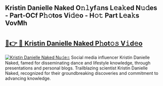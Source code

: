 ## Kristin Danielle Naked O𝚗𝚕yf𝚊ns L𝚎a𝚔ed N𝚞𝚍es - Part-OCf P𝚑𝚘tos Vi𝚍𝚎o - H𝚘𝚝 Part L𝚎a𝚔s VovMh

# <h2><a href="http://kf0j8q.oniu.top/?m=Kristin+Danielle+Naked">🔗👉 🔴 Kristin Danielle Naked P𝚑ot𝚘𝚜 V𝚒d𝚎o</a></h2>

[![Kristin Danielle Naked Nu𝚍e𝚜](https://i.imgur.com/0qMVB7G.gif)](http://kf0j8q.oniu.top/?m=Kristin+Danielle+Naked)
Social media influencer Kristin Danielle Naked, famed for disseminating dance and lifestyle knowledge, through presentations and personal blogs. Trailblazing scientist Kristin Danielle Naked, recognized for their groundbreaking discoveries and commitment to advancing knowledge.  
